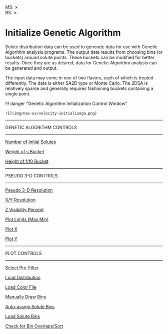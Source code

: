 <br>
MS: &#x2717;
<br>
BS: &#x2717;

# Initialize Genetic Algorithm

Solute distribution data can be used to generate data for use with Genetic Algorithm analysis programs. The output data results from choosing bins (or buckets) around solute points. These buckets can be modified for better results. Once they are as desired, data for Genetic Algorithm analysis can be generated and output. 

The input data may come in one of two flavors, each of which is treated differently. The data is either SA2D type or Monte Carlo. The 2DSA is relatively sparse and generally requires fashioning buckets containing a single point. 

!!! danger "Genetic Algorithm Initialization Control Window"

    ![](img/nav-us/velocity-initializega.png)
    
***
GENETIC ALGORITHM CONTROLS
***

<u>Number of Initial Solutes</u>

<u>Weight of s Bucket</u>

<u>Height of f/f0 Bucket</u>

***
PSEUDO 3-D CONTROLS
***

<u>Pseudo 3-D Resolution</u>

<u>X/Y Resolution</u>

<u>Z Visibility Percent</u>

<u>Plot Limits (Max,Min)</u>

<u>Plot X</u>

<u>Plot Y</u>

***
PLOT CONTROLS
***

<u>Select Pre-Filter</u>

<u>Load Distribution</u>

<u>Load Color File</u>

<u>Manually Draw Bins</u>

<u>Auto-assign Solute Bins</u>

<u>Load Solute Bins</u>

<u>Check for Bin Overlaps/Sort</u>
